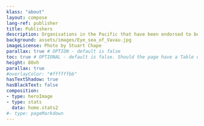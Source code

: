 ```yaml
---
klass: "about"
layout: compose
lang-ref: publisher
title: Publishers
description: Organisations in the Pacific that have been endorsed to be data publishers
background: assets/images/Eye_sea_of_Vavau.jpg
imageLicense: Photo by Stuart Chape
parallax: true # OPTION - default is false
toc: true # OPTIONAL - default is false. Should the page have a Table of Contents
height: 80vh
parallax: true
#overlayColor: "#ffffffbb"
hasTextShadow: true
hasBlackText: false
composition:
- type: heroImage
- type: stats
  data: home.stats2
#- type: pageMarkdown
---
```

